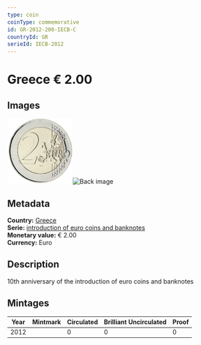 ```yaml
---
type: coin
coinType: commemorative
id: GR-2012-200-IECB-C
countryId: GR
serieId: IECB-2012
---
```


# Greece € 2.00

## Images

<img src="../../Images/common-2007-200.png" height="150" alt="Front image"><img src="Images/GR-2012-200-000.png" height="150" alt="Back image">

## Metadata

**Country:** [Greece](../../Countries/Greece/index.md)\
**Serie:** [introduction of euro coins and banknotes](index.md)\
**Monetary value:** € 2.00\
**Currency:** Euro

## Description
10th anniversary of the introduction of euro coins and banknotes

## Mintages

| Year | Mintmark | Circulated | Brilliant Uncirculated | Proof |
| ---- | -------- | ---------- | ---------------------- | ----- |
| 2012 |  | 0| 0 | 0 |
